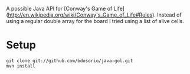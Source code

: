 A possible Java API for [Conway's Game of Life] (http://en.wikipedia.org/wiki/Conway's_Game_of_Life#Rules).
Instead of using a regular double array for the board I tried using a list of alive cells.


Setup
=====
    git clone git://github.com/bdosorio/java-gol.git
    mvn install



